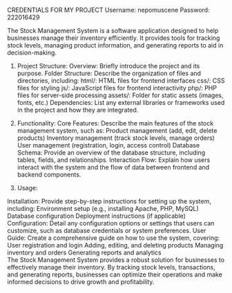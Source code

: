 CREDENTIALS FOR MY PROJECT
Username:  nepomuscene
Password:  222016429

The Stock Management System is a software application designed to help businesses manage their inventory efficiently. It provides tools for tracking stock levels, managing product information, and generating reports to aid in decision-making.
1. Project Structure:
Overview: Briefly introduce the project and its purpose.
Folder Structure: Describe the organization of files and directories, including:
html/: HTML files for frontend interfaces
css/: CSS files for styling
js/: JavaScript files for frontend interactivity
php/: PHP files for server-side processing
assets/: Folder for static assets (images, fonts, etc.)
Dependencies: List any external libraries or frameworks used in the project and how they are integrated.

2. Functionality:
Core Features: Describe the main features of the stock management system, such as:
Product management (add, edit, delete products)
Inventory management (track stock levels, manage orders)
User management (registration, login, access control)
Database Schema: Provide an overview of the database structure, including tables, fields, and relationships.
Interaction Flow: Explain how users interact with the system and the flow of data between frontend and backend components.
3. Usage:
   
Installation: Provide step-by-step instructions for setting up the system, including:
Environment setup (e.g., installing Apache, PHP, MySQL)
Database configuration
Deployment instructions (if applicable)
Configuration: Detail any configuration options or settings that users can customize, such as database credentials or system preferences.
User Guide: Create a comprehensive guide on how to use the system, covering:
User registration and login
Adding, editing, and deleting products
Managing inventory and orders
Generating reports and analytics         
The Stock Management System provides a robust solution for businesses to effectively manage their inventory. By tracking stock levels, transactions, and generating reports, businesses can optimize their operations and make informed decisions to drive growth and profitability.
